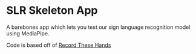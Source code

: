 # SLR Skeleton App

A barebones app which lets you test our sign language recognition model using MediaPipe.

Code is based off of [Record These Hands](https://github.com/Accessible-Technology-In-Sign/RecordTheseHands)


